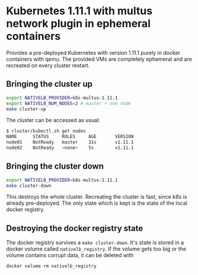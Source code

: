 # Kubernetes 1.11.1 with multus network plugin in ephemeral containers

Provides a pre-deployed Kubernetes with version 1.11.1 purely in docker
containers with qemu. The provided VMs are completely ephemeral and are
recreated on every cluster restart.

## Bringing the cluster up

```bash
export NATIVELB_PROVIDER=k8s-multus-1.11.1
export NATIVELB_NUM_NODES=2 # master + one node
make cluster-up
```

The cluster can be accessed as usual:

```bash
$ cluster/kubectl.sh get nodes
NAME      STATUS     ROLES     AGE       VERSION
node01    NotReady   master    31s       v1.11.1
node02    NotReady   <none>    5s        v1.11.1
```

## Bringing the cluster down

```bash
export NATIVELB_PROVIDER=k8s-multus-1.11.1
make cluster-down
```

This destroys the whole cluster. Recreating the cluster is fast, since k8s is
already pre-deployed. The only state which is kept is the state of the local
docker registry.

## Destroying the docker registry state

The docker registry survives a `make cluster-down`. It's state is stored in a
docker volume called `nativelb_registry`. If the volume gets too big or the
volume contains corrupt data, it can be deleted with

```bash
docker volume rm nativelb_registry
```
